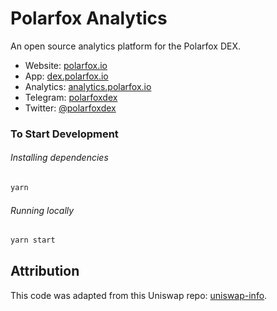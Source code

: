 # Polarfox Analytics

An open source analytics platform for the Polarfox DEX.

- Website: [polarfox.io](https://polarfox.io/)
- App: [dex.polarfox.io](https://dex.polarfox.io)
- Analytics: [analytics.polarfox.io](https://analytics.polarfox.io)
- Telegram: [polarfoxdex](https://t.me/polarfoxdex)
- Twitter: [@polarfoxdex](https://twitter.com/polarfoxdex)

### To Start Development

###### Installing dependencies
```bash
yarn
```

###### Running locally
```bash
yarn start
```

## Attribution
This code was adapted from this Uniswap repo: [uniswap-info](https://github.com/Uniswap/uniswap-info).